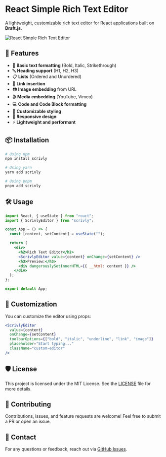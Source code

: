 # React Simple Rich Text Editor

A lightweight, customizable rich text editor for React applications built on **Draft.js**.

![React Simple Rich Text Editor](https://via.placeholder.com/800x400?text=React+Simple+Rich+Text+Editor)

## 🚀 Features

- 📝 **Basic text formatting** (Bold, Italic, Strikethrough)
- 🔤 **Heading support** (H1, H2, H3)
- 📋 **Lists** (Ordered and Unordered)
- 🔗 **Link insertion**
- 📷 **Image embedding** from URL
- 🎬 **Media embedding** (YouTube, Vimeo)
- 💻 **Code and Code Block formatting**
- 🎨 **Customizable styling**
- 📱 **Responsive design**
- ⚡ **Lightweight and performant**

## 📦 Installation

```bash
# Using npm
npm install scrivly

# Using yarn
yarn add scrivly

# Using pnpm
pnpm add scrivly
```

## 🛠 Usage

```jsx
import React, { useState } from "react";
import { ScrivlyEditor } from "scrivly";

const App = () => {
  const [content, setContent] = useState("");

  return (
    <div>
      <h2>Rich Text Editor</h2>
      <ScrivlyEditor value={content} onChange={setContent} />
      <h3>Preview:</h3>
      <div dangerouslySetInnerHTML={{ __html: content }} />
    </div>
  );
};

export default App;
```

## 🎨 Customization

You can customize the editor using props:

```jsx
<ScrivlyEditor
  value={content}
  onChange={setContent}
  toolbarOptions={["bold", "italic", "underline", "link", "image"]}
  placeholder="Start typing..."
  className="custom-editor"
/>
```

## 🛡️ License

This project is licensed under the MIT License. See the [LICENSE](LICENSE) file for more details.

## 🤝 Contributing

Contributions, issues, and feature requests are welcome! Feel free to submit a PR or open an issue.

## 📧 Contact

For any questions or feedback, reach out via [GitHub Issues](https://github.com/your-username/scrivly-editor/issues).

